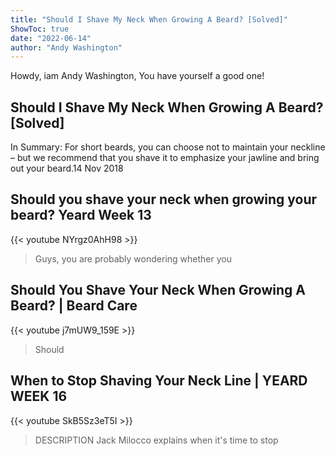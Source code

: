 ```yaml
---
title: "Should I Shave My Neck When Growing A Beard? [Solved]"
ShowToc: true 
date: "2022-06-14"
author: "Andy Washington" 
---
```


Howdy, iam Andy Washington, You have yourself a good one!
## Should I Shave My Neck When Growing A Beard? [Solved]
In Summary: For short beards, you can choose not to maintain your neckline – but we recommend that you shave it to emphasize your jawline and bring out your beard.14 Nov 2018

## Should you shave your neck when growing your beard? Yeard Week 13
{{< youtube NYrgz0AhH98 >}}
>Guys, you are probably wondering whether you 

## Should You Shave Your Neck When Growing A Beard? | Beard Care
{{< youtube j7mUW9_159E >}}
>Should

## When to Stop Shaving Your Neck Line | YEARD WEEK 16
{{< youtube SkB5Sz3eT5I >}}
>DESCRIPTION Jack Milocco explains when it's time to stop 

